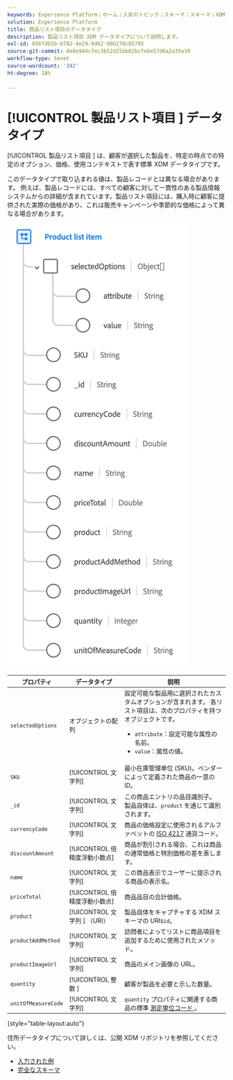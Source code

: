 ```yaml
---
keywords: Experience Platform；ホーム；人気のトピック；スキーマ；スキーマ；XDM；フィールド；スキーマ；スキーマ；アドレス；xdm：アドレス；データタイプ；データタイプ；データタイプ；
solution: Experience Platform
title: 商品リスト項目のデータタイプ
description: 製品リスト項目 XDM データタイプについて説明します。
exl-id: 056fdb5b-6782-4e29-9d62-90b270c05795
source-git-commit: de8e944cfec3b52d25bb02bcfebe57d6a2a35e39
workflow-type: tm+mt
source-wordcount: '342'
ht-degree: 18%

---
```


# [!UICONTROL  製品リスト項目 ] データタイプ

[!UICONTROL  製品リスト項目 ] は、顧客が選択した製品を、特定の時点での特定のオプション、価格、使用コンテキストで表す標準 XDM データタイプです。

このデータタイプで取り込まれる値は、製品レコードとは異なる場合があります。 例えば、製品レコードには、すべての顧客に対して一貫性のある製品情報システムからの詳細が含まれています。製品リスト項目には、購入時に顧客に提供された実際の価格があり、これは販売キャンペーンや季節的な価格によって異なる場合があります。

![](../images/data-types/product-list-item.png)

| プロパティ | データタイプ | 説明 |
| --- | --- | --- |
| `selectedOptions` | オブジェクトの配列 | 設定可能な製品用に選択されたカスタムオプションが含まれます。 各リスト項目は、次のプロパティを持つオブジェクトです。<ul><li>`attribute`：設定可能な属性の名前。</li><li>`value`：属性の値。</li></ul> |
| `SKU` | [!UICONTROL 文字列] | 最小在庫管理単位 (SKU)。ベンダーによって定義された商品の一意の ID。 |
| `_id` | [!UICONTROL 文字列] | この商品エントリの品目識別子。 製品自体は、`product` を通じて識別されます。 |
| `currencyCode` | [!UICONTROL 文字列] | 商品の価格設定に使用されるアルファベットの [ISO 4217](https://www.iso.org/iso-4217-currency-codes.html) 通貨コード。 |
| `discountAmount` | [!UICONTROL 倍精度浮動小数点] | 商品が割引される場合、これは商品の通常価格と特別価格の差を表します。 |
| `name` | [!UICONTROL 文字列] | この商品表示でユーザーに提示される商品の表示名。 |
| `priceTotal` | [!UICONTROL 倍精度浮動小数点] | 商品品目の合計価格。 |
| `product` | [!UICONTROL  文字列 ] （URI） | 製品自体をキャプチャする XDM スキーマの URI`$id`。 |
| `productAddMethod` | [!UICONTROL 文字列] | 訪問者によってリストに商品項目を追加するために使用されたメソッド。 |
| `productImageUrl` | [!UICONTROL 文字列] | 商品のメイン画像の URL。 |
| `quantity` | [!UICONTROL  整数 ] | 顧客が製品を必要と示した数量。 |
| `unitOfMeasureCode` | [!UICONTROL 文字列] | `quantity` プロパティに関連する商品の標準 [ 測定単位コード ](https://ucum.org/ucum)。 |

{style="table-layout:auto"}

住所データタイプについて詳しくは、公開 XDM リポジトリを参照してください。

* [ 入力された例 ](https://github.com/adobe/xdm/blob/master/components/datatypes/productlistitem.example.1.json)
* [ 完全なスキーマ ](https://github.com/adobe/xdm/blob/master/components/datatypes/productlistitem.schema.json)
